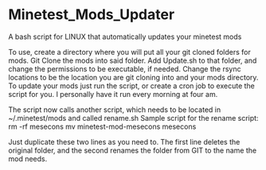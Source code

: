 Minetest_Mods_Updater
=====================

A bash script for LINUX that automatically updates your minetest mods

To use, create a directory where you will put all your git cloned folders for mods. Git Clone the mods into said folder. Add Update.sh to that folder, and change the permissions to be executable, if needed. Change the rsync locations to be the location you are git cloning into and your mods directory. To update your mods just run the script, or create a cron job to execute the script for you. I personally have it run every morning at four am.

The script now calls another script, which needs to be located in ~/.minetest/mods and called rename.sh
Sample script for the rename script:
rm -rf mesecons
mv minetest-mod-mesecons mesecons

Just duplicate these two lines as you need to. The first line deletes the original folder, and the second renames the folder from GIT to the name the mod needs.
